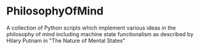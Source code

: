 # PhilosophyOfMind

A collection of Python scripts which implement various ideas in the philosophy of mind including machine state functionalism as described by Hilary Putnam in "The Nature of Mental States"
